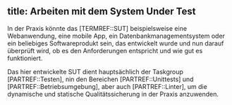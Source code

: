 title: Arbeiten mit dem System Under Test
---
In der Praxis könnte das [TERMREF::SUT] beispielsweise eine Webanwendung, eine mobile App, ein
Datenbankmanagementsystem oder ein beliebiges Softwareprodukt sein, das entwickelt wurde und nun
darauf überprüft wird, ob es den Anforderungen entspricht und wie gut es funktioniert.

Das hier entwickelte SUT dient hauptsächlich der Taskgroup [PARTREF::Testen], nin den Bereichen
[PARTREF::Unittests] und [PARTREF::Betriebsumgebung], aber auch [PARTREF::Linter], um die dynamische und
statische Qualitätssicherung in der Praxis anzuwenden.
